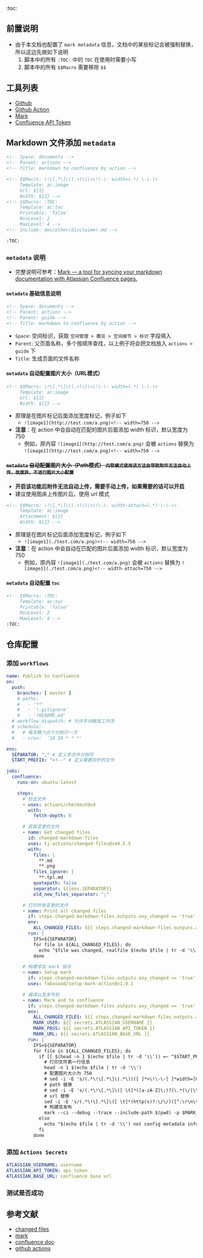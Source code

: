 <!-- Space: documents -->
<!-- Parent: actions -->
<!-- Title: 同步Markdown文档到Confluence.md -->

<!-- Macro: \!\[.*\]\((.+)\)\<\!\-\- width=(.*) \-\-\>
     Template: ac:image
     Url: ${1}
     Width: ${2} -->
<!-- Macro: :toc:
     Template: ac:toc
     Printable: 'false'
     MinLevel: 2 
     MaxLevel: 4 -->
<!-- Include: doc/other/disclaimer.md -->

:toc:

## 前置说明
- 由于本文档也配置了 `mark metadata` 信息，文档中的某些标记会被强制替换，所以这边先做如下说明
    1. 脚本中的所有 `:TOC:` 中的 `TOC` 在使用时需要小写
    2. 脚本中的所有 `$$Macro` 需要移除 `$$`

## 工具列表
- [Github](https://github.com)
- [Github Action][github actions]
- [Mark][mark]
- [Confluence API Token][confluence api token]

## Markdown 文件添加 `metadata`
```xml
<!-- Space: documents -->
<!-- Parent: actions -->
<!-- Title: markdown to confluence by action -->

<!-- $$Macro: \!\[.*\]\((.+)\)\<\!\-\- width=(.*) \-\-\>
     Template: ac:image
     Url: ${1}
     Width: ${2} -->
<!-- $$Macro: :TOC:
     Template: ac:toc
     Printable: 'false'
     MinLevel: 2 
     MaxLevel: 4 -->
<!-- Include: doc/other/disclaimer.md -->

:TOC:
```
### `metadata` 说明
- 完整说明可参考：[Mark — a tool for syncing your markdown documentation with Atlassian Confluence pages.][mark]

#### `metadata` 基础信息说明
```xml
<!-- Space: documents -->
<!-- Parent: actions -->
<!-- Parent: guide -->
<!-- Title: markdown to confluence by action -->
```
- `Space`: 空间标识，获取 `空间管理 > 概览 > 空间细节 > 标识` 字段填入
- `Parent`: 父页面名称，多个按顺序查找，以上例子将会把文档放入 `actions > guide` 下
- `Title`: 生成页面的文件名称
#### `metadata` 自动配置图片大小（URL模式）
```xml
<!-- $$Macro: \!\[.*\]\((.+)\)\<\!\-\- width=(.*) \-\-\>
     Template: ac:image
     Url: ${1}
     Width: ${2} -->
```
- 原理是在图片标记后面添加宽度标记，例子如下
    - `![image1](http://test.com/a.png)<!-- width=750 -->`
- **注意**：在 action 中会自动在匹配的图片后面添加 width 标识，默认宽度为 750
    - 例如，原内容 `![image1](http://test.com/a.png)` 会被 `actions` 替换为 `![image1](http://test.com/a.png)<!-- width=750 -->`

#### ~~`metadata` 自动配置图片大小（Path模式） `内联模式使用该方法会导致附件无法自动上传，故废弃，不进行图片大小配置`~~
- **开启该功能后附件无法自动上传，需要手动上传，如果需要的话可以开启**
- 建议使用图床上传图片后，使用 url 模式
```xml
<!-- $$Macro: \!\[.*\]\((.+)\)\<\!\-\- width-attach=(.*) \-\-\>
     Template: ac:image
     Attachment: ${1}
     Width: ${2} -->
```
- 原理是在图片标记后面添加宽度标记，例子如下
    - `![image1](./test.com/a.png)<!-- width=750 -->`
- **注意**：在 action 中会自动在匹配的图片后面添加 width 标识，默认宽度为 750
    - 例如，原内容 `![image1](./test.com/a.png)` 会被 `actions` 替换为 `![image1](./test.com/a.png)<!-- width-attach=750 -->`

#### `metadata` 自动配置 `toc`
```xml
<!-- $$Macro: :TOC:
     Template: ac:toc
     Printable: 'false'
     MinLevel: 2 
     MaxLevel: 4 -->
:TOC:
```

## 仓库配置
### 添加 `workflows`
```yaml
name: Publish to Confluence
on:
  push:
    branches: [ master ]
    # paths:
    #   - '**'
    #   - '!.gitignore'
    #   - '!README.md'
  # workflow_dispatch: # 允许手动触发工作流
  # schedule:
  #   # 每天晚六点十分执行一次
  #   - cron:  '10 10 * * *'

env:
  SEPARATOR: "," # 定义多文件分割符
  START_PREFIX: "<!--" # 定义需要同步的文件

jobs:
  confluence:
    runs-on: ubuntu-latest

    steps:
      # 检出文件
      - uses: actions/checkout@v4
        with:
          fetch-depth: 0

      # 获取变更的文件
      - name: Get changed files
        id: changed-markdown-files
        uses: tj-actions/changed-files@v44.5.5
        with:
          files: |
            **.md
            **.png
          files_ignore: |
            **.tpl.md
          quotepath: false
          separator: ${{env.SEPARATOR}}
          old_new_files_separator: ";"

      # 打印所有变更的文件
      - name: Print all changed files
        if: steps.changed-markdown-files.outputs.any_changed == 'true'
        env:
          ALL_CHANGED_FILES: ${{ steps.changed-markdown-files.outputs.all_changed_files }}
        run: |
          IFS=${SEPARATOR}
          for file in ${ALL_CHANGED_FILES}; do
            echo "$file was changed, realfile $(echo $file | tr -d '\\')"
          done

      # 构建添加 mark 指令
      - name: Setup mark
        if: steps.changed-markdown-files.outputs.any_changed == 'true'
        uses: fabasoad/setup-mark-action@v1.0.1

      # 编译以及发布到
      - name: Mark and to confluence
        if: steps.changed-markdown-files.outputs.any_changed == 'true'
        env:
          ALL_CHANGED_FILES: ${{ steps.changed-markdown-files.outputs.all_changed_files }}
          MARK_USER: ${{ secrets.ATLASSIAN_USERNAME }}
          MARK_PASS: ${{ secrets.ATLASSIAN_API_TOKEN }}
          MARK_URL: ${{ secrets.ATLASSIAN_BASE_URL }}
        run: |
          IFS=${SEPARATOR}
          for file in ${ALL_CHANGED_FILES}; do
            if [[ $(head -n 1 $(echo $file | tr -d '\\')) =~ ^$START_PREFIX ]]; then
              # 打印文件第一行信息
              head -n 1 $(echo $file | tr -d '\\')
              # 配置图片大小为 750
              # sed -i -E 's/(.*\!\[.*\]\(.*\))([ ]*<\!\-\-[ ]*width=[0-9]*[ ]*\-\->)*/\1<!-- width=750 -->/g' $(echo $file | tr -d '\\')
              # path 替换
              # sed -i -E 's/(.*\!\[.*\]\([ \t]*([a-zA-Z]\:)?(\.*(\/|\\))?([^:\r\n\t\!]*\.[a-zA-Z]+)[ \t]*\))([ ]*<\!\-\-[ \t]*width=[0-9]*[ \t]*\-\->)*/\1<!-- width-attach=750 -->/g' $(echo $file | tr -d '\\')
              # url 替换
              sed -i -E 's/(.*\!\[.*\]\([ \t]*(http(s)?:\/\/)([^:\r\n\t\!]*(\.[a-zA-Z]+)?)[ \t]*\))([ ]*<\!\-\-[ \t]*width=[0-9]*[ \t]*\-\->)*/\1<!-- width=750 -->/g' $(echo $file | tr -d '\\')
              # 构建及发布
              mark --ci --debug --trace --include-path $(pwd) -p $MARK_PASS -b $MARK_URL -f $(echo $file | tr -d '\\') || exit 1;
            else
              echo "$(echo $file | tr -d '\\') not config metadata info, ignore file"
            fi
          done
```

### 添加 `Actions Secrets`
```yml
ATLASSIAN_USERNAME: username
ATLASSIAN_API_TOKEN: api token
ATLASSIAN_BASE_URL: confluence base url
```

### 测试是否成功


## 参考文献
- [changed files][changed files]
- [mark][mark]
- [confluence doc][confluence doc]
- [github actions][github actions]

[changed files]: https://github.com/tj-actions/changed-files
[mark]: https://github.com/kovetskiy/mark
[confluence doc]: https://confluence.atlassian.com/doc/code-block-macro-139390.html
[github actions]: https://docs.github.com/zh/actions/about-github-actions/understanding-github-actions
[confluence api token]: https://support.atlassian.com/atlassian-account/docs/manage-api-tokens-for-your-atlassian-account/